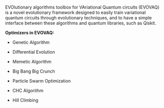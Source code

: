 EVOlutionary algorithms toolbox for VAriational Quantum circuits (EVOVAQ) is a novel evolutionary framework designed
to easily train variational quantum circuits through evolutionary techniques, and to have a simple interface between
these algorithms and quantum libraries, such as Qiskit.

**Optimizers in EVOVAQ:**

* Genetic Algorithm

* Differential Evolution

* Memetic Algorithm

* Big Bang Big Crunch

* Particle Swarm Optimization

* CHC Algorithm

* Hill Climbing